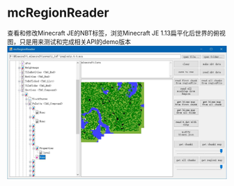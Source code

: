 # mcRegionReader
查看和修改Minecraft JE的NBT标签，浏览Minecraft JE 1.13扁平化后世界的俯视图，只是用来测试和完成相关API的demo版本
![screenshot](https://github.com/elpwc/mcRegionReader/blob/master/image/mcRegionReader_test.jpg)  
